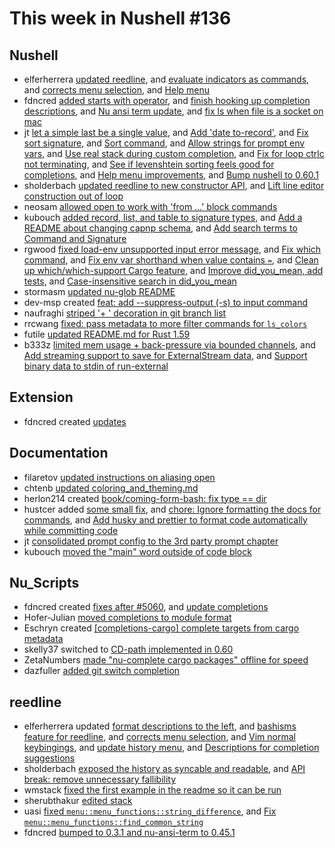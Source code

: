 # This week in Nushell #136


## Nushell


- elferherrera [updated reedline](https://github.com/nushell/nushell/pull/5062), and [evaluate indicators as commands](https://github.com/nushell/nushell/pull/5026), and [corrects menu selection](https://github.com/nushell/nushell/pull/5004), and [Help menu](https://github.com/nushell/nushell/pull/4992)
- fdncred [added starts with operator](https://github.com/nushell/nushell/pull/5061), and [finish hooking up completion descriptions](https://github.com/nushell/nushell/pull/5047), and [Nu ansi term update](https://github.com/nushell/nushell/pull/4988), and [fix ls when file is a socket on mac](https://github.com/nushell/nushell/pull/4983)
- jt [let a simple last be a single value](https://github.com/nushell/nushell/pull/5060), and [Add 'date to-record'](https://github.com/nushell/nushell/pull/5058), and [Fix sort signature](https://github.com/nushell/nushell/pull/5055), and [Sort command](https://github.com/nushell/nushell/pull/5054), and [Allow strings for prompt env vars](https://github.com/nushell/nushell/pull/5052), and [Use real stack during custom completion](https://github.com/nushell/nushell/pull/5010), and [Fix for loop ctrlc not terminating](https://github.com/nushell/nushell/pull/5003), and [See if levenshtein sorting feels good for completions](https://github.com/nushell/nushell/pull/5001), and [Help menu improvements](https://github.com/nushell/nushell/pull/4997), and [Bump nushell to 0.60.1](https://github.com/nushell/nushell/pull/4987)
- sholderbach [updated reedline to new constructor API](https://github.com/nushell/nushell/pull/5051), and [Lift line editor construction out of loop](https://github.com/nushell/nushell/pull/5041)
- neosam [allowed open to work with 'from ...' block commands](https://github.com/nushell/nushell/pull/5049)
- kubouch [added record, list, and table to signature types](https://github.com/nushell/nushell/pull/5040), and [Add a README about changing capnp schema](https://github.com/nushell/nushell/pull/4998), and [Add search terms to Command and Signature](https://github.com/nushell/nushell/pull/4980)
- rgwood [fixed load-env unsupported input error message](https://github.com/nushell/nushell/pull/5039), and [Fix which command](https://github.com/nushell/nushell/pull/5038), and [Fix env var shorthand when value contains `=`](https://github.com/nushell/nushell/pull/5022), and [Clean up which/which-support Cargo feature](https://github.com/nushell/nushell/pull/5019), and [Improve did_you_mean, add tests](https://github.com/nushell/nushell/pull/4999), and [Case-insensitive search in did_you_mean](https://github.com/nushell/nushell/pull/4991)
- stormasm [updated nu-glob README](https://github.com/nushell/nushell/pull/5037)
- dev-msp created [feat: add --suppress-output (-s) to input command](https://github.com/nushell/nushell/pull/5017)
- naufraghi [striped '+ ' decoration in git branch list](https://github.com/nushell/nushell/pull/5016)
- rrcwang [fixed: pass metadata to more filter commands for `ls_colors`](https://github.com/nushell/nushell/pull/5009)
- futile [updated README.md for Rust 1.59](https://github.com/nushell/nushell/pull/4995)
- b333z [limited mem usage + back-pressure via bounded channels](https://github.com/nushell/nushell/pull/4986), and [Add streaming support to save for ExternalStream data](https://github.com/nushell/nushell/pull/4985), and [Support binary data to stdin of run-external](https://github.com/nushell/nushell/pull/4984)

## Extension

- fdncred created [updates](https://github.com/nushell/vscode-nushell-lang/pull/52)

## Documentation

- filaretov [updated instructions on aliasing open](https://github.com/nushell/nushell.github.io/pull/360)
- chtenb [updated coloring_and_theming.md](https://github.com/nushell/nushell.github.io/pull/359)
- herlon214 created [book/coming-form-bash: fix type == dir](https://github.com/nushell/nushell.github.io/pull/358)
- hustcer added [some small fix](https://github.com/nushell/nushell.github.io/pull/356), and [chore: Ignore formatting the docs for commands](https://github.com/nushell/nushell.github.io/pull/355), and [Add husky and prettier to format code automatically while committing code](https://github.com/nushell/nushell.github.io/pull/347)
- jt [consolidated prompt config to the 3rd party prompt chapter](https://github.com/nushell/nushell.github.io/pull/353)
- kubouch [moved the "main" word outside of code block](https://github.com/nushell/nushell.github.io/pull/351)

## Nu_Scripts

- fdncred created [fixes after #5060](https://github.com/nushell/nu_scripts/pull/197), and [update completions](https://github.com/nushell/nu_scripts/pull/193)
- Hofer-Julian [moved completions to module format](https://github.com/nushell/nu_scripts/pull/195)
- Eschryn created [[completions-cargo] complete targets from cargo metadata](https://github.com/nushell/nu_scripts/pull/194)
- skelly37 switched to [CD-path implemented in 0.60](https://github.com/nushell/nu_scripts/pull/192)
- ZetaNumbers [made "nu-complete cargo packages" offline for speed](https://github.com/nushell/nu_scripts/pull/191)
- dazfuller [added git switch completion](https://github.com/nushell/nu_scripts/pull/190)

## reedline

- elferherrera updated [format descriptions to the left](https://github.com/nushell/reedline/pull/375), and [bashisms feature for reedline](https://github.com/nushell/reedline/pull/374), and [corrects menu selection](https://github.com/nushell/reedline/pull/369), and [Vim normal keybingings](https://github.com/nushell/reedline/pull/365), and [update history menu](https://github.com/nushell/reedline/pull/362), and [Descriptions for completion suggestions](https://github.com/nushell/reedline/pull/358)
- sholderbach [exposed the history as syncable and readable](https://github.com/nushell/reedline/pull/373), and [API break: remove unnecessary fallibility](https://github.com/nushell/reedline/pull/367)
- wmstack [fixed the first example in the readme so it can be run](https://github.com/nushell/reedline/pull/371)
- sherubthakur [edited stack](https://github.com/nushell/reedline/pull/368)
- uasi [fixed `menu::menu_functions::string_difference`](https://github.com/nushell/reedline/pull/364), and [Fix `menu::menu_functions::find_common_string`](https://github.com/nushell/reedline/pull/363)
- fdncred [bumped to 0.3.1 and nu-ansi-term to 0.45.1](https://github.com/nushell/reedline/pull/361)
